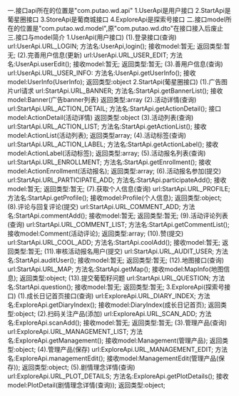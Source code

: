 一.接口api所在的位置是"com.putao.wd.api"
    1.UserApi是用户接口
    2.StartApi是葡星圈接口
    3.StoreApi是葡商城接口
    4.ExploreApi是探索号接口
二.接口model所在的位置是"com.putao.wd.model",原"com.putao.wd.dto"在接口接入后废止
三.接口与model简介
    1.UserApi(用户接口)
        (1).登录接口(查询)
            url:UserApi.URL_LOGIN;
            方法名:UserApi,login();
            接收model:暂无;
            返回类型:暂无;
        (2).完善用户信息(更新)
            url:UserApi.URL_USER_EDIT;
            方法名:UserApi.userEdit();
            接收model:暂无;
            返回类型:暂无;
        (3).善用户信息(查询)
            url:UserApi.URL_USER_INFO:
            方法名:UserApi.getUserInfo();
            接收model:UserInfo(UserInfo);
            返回类型:object
    2.StartApi(葡星圈接口)
        (1).广告图片url请求
            url:StartApi.URL_BANNER;
            方法名:StartApi.getBannerList();
            接收model:Banner(广告banner列表)
            返回类型:array
        (2).活动详情(查询)
            url:StartApi.URL_ACTION_DETAIL;
            方法名:StartApi.getActionDetail();
            接口model:ActionDetail(活动详情)
            返回类型:object
        (3).活动列表(查询)
            url:StartApi.URL_ACTION_LIST;
            方法名:StartApi.getActionList();
            接收model:ActionList(活动列表);
            返回类型array;
        (4).活动标签(查询)
            url:StartApi.URL_ACTION_LABEL;
            方法名:StartApi.getActionLabel();
            接收model:ActionLabel(活动标签);
            返回类型:array;
        (5).活动报名列表(查询)
            url:StartApi.URL_ENROLLMENT;
            方法名:StartApi.getEnrollment();
            接收model:ActionEnrollment(活动报名);
            返回类型:array;
        (6).活动报名参加(提交)
            url:StartApi.URL_PARTICIPATE_ADD;
            方法名:StartApi.participateAdd();
            接收model:暂无;
            返回类型:暂无;
        (7).获取个人信息(查询)
            url:StartApi.URL_PROFILE;
            方法名:StartApi.getProfile();
            接收model:Profile(个人信息);
            返回类型:object;
        (8).评论与回复评论(提交)
            url:StartApi.URL_COMMENT_ADD;
            方法名:StartApi.commentAdd();
            接收model:暂无;
            返回类型:暂无;
        (9).活动评论列表(查询)
            url:StartApi.URL_COMMENT_LIST;
            方法名:StartApi.getCommentList();
            接收model:Comment(活动评论);
            返回类型:array;
        (10).赞(提交)
            url:StartApi.URL_COOL_ADD;
            方法名:StartApi.coolAdd();
            接收model:暂无;
            返回类型:暂无;
        (11).审核活动报名用户(提交)
            url:StartApi.URL_AUDIT_USER;
            方法名:StartApi.auditUser();
            接收model:暂无;
            返回类型:暂无;
        (12).地图接口(查询)
            url:StartApi.URL_MAP;
            方法名:StartApi.getMap();
            接收model:MapInfo(地图信息);
            返回类型:object;
        (13).提交葡萄籽问题
            url:StartApi.URL_QUESTION;
            方法名:StartApi.question();
            接收model:暂无;
            返回类型:暂无;
    3.ExploreApi(探索号接口)
        (1).成长日记首页接口(查询)
            url:ExploreApi.URL_DIARY_INDEX;
            方法名:ExploreApi.getDiaryIndex();
            接收model:DiaryIndex(成长日记首页);
            返回类型:object;
        (2).扫码关注产品(添加)
            url:ExploreApi.URL_SCAN_ADD;
            方法名:ExploreApi.scanAdd();
            接收model:暂无;
            返回类型:暂无;
        (3).管理产品(查询)
            url:ExploreApi.URL_MANAGEMENT_LIST;
            方法名:ExploreApi.getManagement();
            接收model:Management(管理产品);
            返回类型:object;
        (4).管理产品(保存)
            url:ExploreApi.URL_MANAGEMENT_EDIT;
            方法名:ExploreApi.managementEdit();
            接收model:ManagementEdit(管理产品(保存));
            返回类型:object;
        (5).剧情理念详情(查询)
            url:ExploreApi.URL_PLOT_DETAILS;
            方法名:ExploreApi.getPlotDetails();
            接收model:PlotDetail(剧情理念详情(查询));
            返回类型:object;